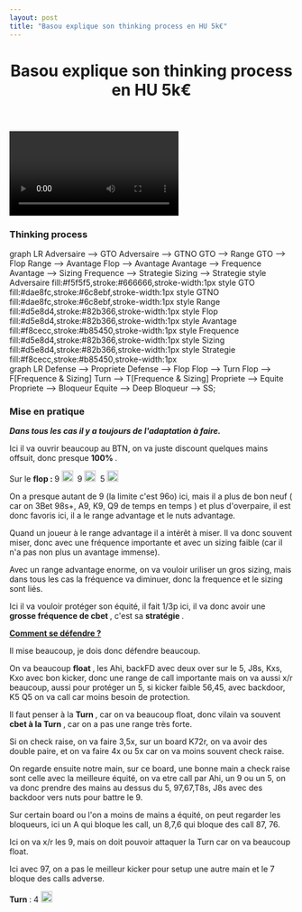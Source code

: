 ```yaml
---
layout: post
title: "Basou explique son thinking process en HU 5k€"
---
```


<header>
    <h1>Basou explique son thinking process en HU 5k€</h1>
</header>
<div class="content">
    <div class="video-container">
        <video controls="">
            <source src="http://videos.poker-academie.com/videos/Basou_NL5K.mp4#t=360" type="video/mp4">
        </video>
    </div>
    <h3>Thinking process</h3>
    <div class="mermaid">
        graph LR
            Adversaire --> GTO
            Adversaire --> GTNO
            GTO --> Range
            GTO --> Flop
            Range --> Avantage
            Flop --> Avantage
            Avantage --> Frequence
            Avantage --> Sizing
            Frequence --> Strategie
            Sizing --> Strategie
            style Adversaire fill:#f5f5f5,stroke:#666666,stroke-width:1px
            style GTO fill:#dae8fc,stroke:#6c8ebf,stroke-width:1px
            style GTNO fill:#dae8fc,stroke:#6c8ebf,stroke-width:1px
            style Range fill:#d5e8d4,stroke:#82b366,stroke-width:1px
            style Flop fill:#d5e8d4,stroke:#82b366,stroke-width:1px
            style Avantage fill:#f8cecc,stroke:#b85450,stroke-width:1px
            style Frequence fill:#d5e8d4,stroke:#82b366,stroke-width:1px
            style Sizing fill:#d5e8d4,stroke:#82b366,stroke-width:1px
            style Strategie fill:#f8cecc,stroke:#b85450,stroke-width:1px
    </div>
    <div class="mermaid">
        graph LR
            Defense --> Propriete
            Defense --> Flop
            Flop --> Turn
            Flop --> F[Frequence & Sizing]
            Turn --> T[Frequence & Sizing]
            Propriete --> Equite
            Propriete --> Bloqueur
            Equite --> Deep
            Bloqueur --> SS;
    </div>
    <h3>
        Mise en pratique
    </h3>
    <p>
        <strong>
            <em>
                Dans tous les cas il y a toujours de l'adaptation à faire.
            </em>
        </strong>
    </p>
    <p>
        Ici il va ouvrir beaucoup au BTN, on va juste discount quelques mains offsuit, donc presque
        <strong>
            100%
        </strong>
        .
    </p>
    <p>
        Sur le
        <strong>
            flop :
        </strong>
        9
        <img style="width: 20px;" src="https://github.githubassets.com/images/icons/emoji/unicode/2663.png?v8" />
         9
        <img style="width: 20px;" src="https://github.githubassets.com/images/icons/emoji/unicode/2764.png?v8" />
         5
        <img style="width: 20px;" src="https://github.githubassets.com/images/icons/emoji/unicode/1f537.png?v8" />
    </p>
    <p>
        On a presque autant de 9 (la limite c'est 96o) ici, mais il a plus de bon neuf ( car on 3Bet 98s+, A9, K9, Q9 de temps en temps ) et plus d'overpaire, il est donc favoris ici, il a le range advantage et le nuts advantage.
    </p>
    <p>
        Quand un joueur à le range advantage il a intérêt à miser. Il va donc souvent miser, donc avec une fréquence importante et avec un sizing faible (car il n'a pas non plus un avantage immense).
    </p>
    <p>
        Avec un range advantage enorme, on va vouloir uriliser un gros sizing, mais dans tous les cas la fréquence va diminuer, donc la frequence et le sizing sont liés.
    </p>
    <p>
        Ici il va vouloir protéger son équité, il fait 1/3p ici, il va donc avoir une
        <strong>
            grosse fréquence de cbet
        </strong>
        , c'est sa
        <strong>
            stratégie
        </strong>
        .
    </p>
    <p>
        <strong>
            <span style="text-decoration: underline;">
                Comment se défendre ?
            </span>
        </strong>
    </p>
    <p>
        Il mise beaucoup, je dois donc défendre beaucoup.
    </p>
    <p>
        On va beaucoup
        <strong>
            float
        </strong>
        , les Ahi, backFD avec deux over sur le 5, J8s, Kxs, Kxo avec bon kicker, donc une range de call importante mais on va aussi x/r beaucoup, aussi pour protéger un 5, si kicker faible 56,45, avec backdoor, K5 Q5 on va call car moins besoin de protection.
    </p>
    <p>
        Il faut penser à la
        <strong>
            Turn
        </strong>
        , car on va beaucoup float, donc vilain va souvent
        <strong>
            cbet à la Turn
        </strong>
        , car on a pas une range très forte.
    </p>
    <p>
        Si on check raise, on va faire 3,5x, sur un board K72r, on va avoir des double paire, et on va faire 4x ou 5x car on va moins souvent check raise.
    </p>
    <p>
        On regarde ensuite notre main, sur ce board, une bonne main a check raise sont celle avec la meilleure équité, on va etre call par Ahi, un 9 ou un 5, on va donc prendre des mains au dessus du 5, 97,67,T8s, J8s avec des backdoor vers nuts pour battre le 9.
    </p>
    <p>
        Sur certain board ou l'on a moins de mains a équité, on peut regarder les bloqueurs, ici un A qui bloque les call, un 8,7,6 qui bloque des call 87, 76.
    </p>
    <p>
        Ici on va x/r les 9, mais on doit pouvoir attaquer la Turn car on va beaucoup float.
    </p>
    <p>
        Ici avec 97, on a pas le meilleur kicker pour setup une autre main et le 7 bloque des calls adverse.
    </p>
    <p>
        <strong>
            Turn
        </strong>
        : 4
        <img style="width: 20px;" src="https://github.githubassets.com/images/icons/emoji/unicode/2663.png?v8" />
    </p>
</div>

<script>mermaid.initialize({startOnLoad:true});</script>